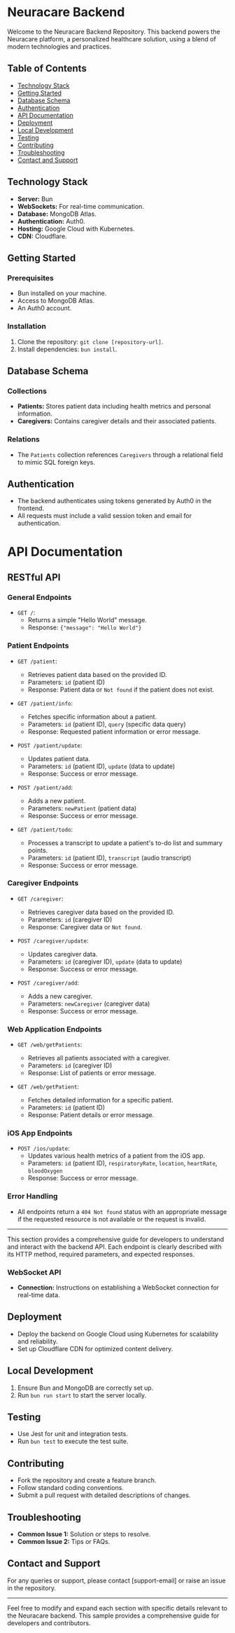 # Neuracare Backend

Welcome to the Neuracare Backend Repository. This backend powers the Neuracare platform, a personalized healthcare solution, using a blend of modern technologies and practices.

## Table of Contents

- [Technology Stack](#technology-stack)
- [Getting Started](#getting-started)
- [Database Schema](#database-schema)
- [Authentication](#authentication)
- [API Documentation](#api-documentation)
- [Deployment](#deployment)
- [Local Development](#local-development)
- [Testing](#testing)
- [Contributing](#contributing)
- [Troubleshooting](#troubleshooting)
- [Contact and Support](#contact-and-support)

## Technology Stack

- **Server:** Bun
- **WebSockets:** For real-time communication.
- **Database:** MongoDB Atlas.
- **Authentication:** Auth0.
- **Hosting:** Google Cloud with Kubernetes.
- **CDN:** Cloudflare.

## Getting Started

### Prerequisites
- Bun installed on your machine.
- Access to MongoDB Atlas.
- An Auth0 account.

### Installation
1. Clone the repository: `git clone [repository-url]`.
2. Install dependencies: `bun install`.

## Database Schema

### Collections
- **Patients:** Stores patient data including health metrics and personal information.
- **Caregivers:** Contains caregiver details and their associated patients.

### Relations
- The `Patients` collection references `Caregivers` through a relational field to mimic SQL foreign keys.

## Authentication

- The backend authenticates using tokens generated by Auth0 in the frontend.
- All requests must include a valid session token and email for authentication.

# API Documentation

## RESTful API
### General Endpoints

- `GET /`:
  - Returns a simple "Hello World" message.
  - Response: `{"message": "Hello World"}`

### Patient Endpoints

- `GET /patient`:
  - Retrieves patient data based on the provided ID.
  - Parameters: `id` (patient ID)
  - Response: Patient data or `Not found` if the patient does not exist.

- `GET /patient/info`:
  - Fetches specific information about a patient.
  - Parameters: `id` (patient ID), `query` (specific data query)
  - Response: Requested patient information or error message.

- `POST /patient/update`:
  - Updates patient data.
  - Parameters: `id` (patient ID), `update` (data to update)
  - Response: Success or error message.

- `POST /patient/add`:
  - Adds a new patient.
  - Parameters: `newPatient` (patient data)
  - Response: Success or error message.

- `GET /patient/todo`:
  - Processes a transcript to update a patient's to-do list and summary points.
  - Parameters: `id` (patient ID), `transcript` (audio transcript)
  - Response: Success or error message.

### Caregiver Endpoints

- `GET /caregiver`:
  - Retrieves caregiver data based on the provided ID.
  - Parameters: `id` (caregiver ID)
  - Response: Caregiver data or `Not found`.

- `POST /caregiver/update`:
  - Updates caregiver data.
  - Parameters: `id` (caregiver ID), `update` (data to update)
  - Response: Success or error message.

- `POST /caregiver/add`:
  - Adds a new caregiver.
  - Parameters: `newCaregiver` (caregiver data)
  - Response: Success or error message.

### Web Application Endpoints

- `GET /web/getPatients`:
  - Retrieves all patients associated with a caregiver.
  - Parameters: `id` (caregiver ID)
  - Response: List of patients or error message.

- `GET /web/getPatient`:
  - Fetches detailed information for a specific patient.
  - Parameters: `id` (patient ID)
  - Response: Patient details or error message.

### iOS App Endpoints

- `POST /ios/update`:
  - Updates various health metrics of a patient from the iOS app.
  - Parameters: `id` (patient ID), `respiratoryRate`, `location`, `heartRate`, `bloodOxygen`
  - Response: Success or error message.

### Error Handling

- All endpoints return a `404 Not found` status with an appropriate message if the requested resource is not available or the request is invalid.

---

This section provides a comprehensive guide for developers to understand and interact with the backend API. Each endpoint is clearly described with its HTTP method, required parameters, and expected responses.

### WebSocket API
- **Connection:** Instructions on establishing a WebSocket connection for real-time data.

## Deployment

- Deploy the backend on Google Cloud using Kubernetes for scalability and reliability.
- Set up Cloudflare CDN for optimized content delivery.

## Local Development

1. Ensure Bun and MongoDB are correctly set up.
2. Run `bun run start` to start the server locally.

## Testing

- Use Jest for unit and integration tests.
- Run `bun test` to execute the test suite.

## Contributing

- Fork the repository and create a feature branch.
- Follow standard coding conventions.
- Submit a pull request with detailed descriptions of changes.

## Troubleshooting

- **Common Issue 1:** Solution or steps to resolve.
- **Common Issue 2:** Tips or FAQs.

## Contact and Support

For any queries or support, please contact [support-email] or raise an issue in the repository.

---

Feel free to modify and expand each section with specific details relevant to the Neuracare backend. This sample provides a comprehensive guide for developers and contributors.